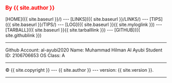 ---
---
<span style="color:red; font-weight:bold; font-size:larger;">By {{ site.author }}</span>
<br><br>
[HOME]({{ site.baseurl }}/) ---
[LINKS]({{ site.baseurl }}/LINKS/) ---
[TIPS]({{ site.baseurl }}/TIPS/) ---
[LOG]({{ site.baseurl }}{{ site.myloglink }}) ---
[TARBALL]({{ site.baseurl }}{{ site.tarballlink }}) ---
[GITHUB]({{ site.githublink }})
<br>
<hr>
Github Account:	al-ayubi2020
Name:		Muhammad Hilman Al Ayubi
Student ID:	2106706653
OS Class:	A
<br>
<hr>
&copy; {{ site.copyright }} --- {{ site.author }} --- version: {{ site.version }}.
<hr>
<br> 
